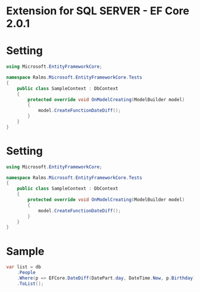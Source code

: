 # Extension for SQL SERVER - EF Core 2.0.1


# Setting

```csharp
using Microsoft.EntityFrameworkCore;

namespace Ralms.Microsoft.EntityFrameworkCore.Tests
{
    public class SampleContext : DbContext
    {
        protected override void OnModelCreating(ModelBuilder model)
        {
            model.CreateFunctionDateDiff();
        }
    }
}
```

# Setting

```csharp
using Microsoft.EntityFrameworkCore;

namespace Ralms.Microsoft.EntityFrameworkCore.Tests
{
    public class SampleContext : DbContext
    {
        protected override void OnModelCreating(ModelBuilder model)
        {
            model.CreateFunctionDateDiff();
        }
    }
}
```

# Sample

```csharp
var list = db
    .People
    .Where(p => EFCore.DateDiff(DatePart.day, DateTime.Now, p.Birthday) < 1)
    .ToList();
```